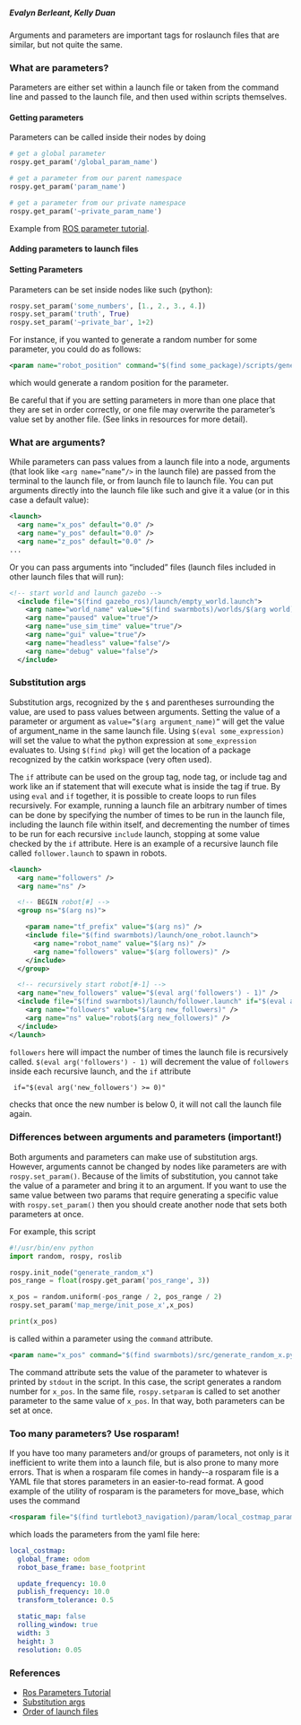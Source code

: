 ##### Evalyn Berleant, Kelly Duan

Arguments and parameters are important tags for roslaunch files that are similar, but not quite the same.

### What are parameters?

Parameters are either set within a launch file or taken from the command line and passed to the launch file, and then used within scripts themselves.

#### Getting parameters

Parameters can be called inside their nodes by doing

``` python
# get a global parameter
rospy.get_param('/global_param_name')

# get a parameter from our parent namespace
rospy.get_param('param_name')

# get a parameter from our private namespace
rospy.get_param('~private_param_name')
```
Example from [ROS parameter tutorial](http://wiki.ros.org/rospy_tutorials/Tutorials/Parameters).

#### Adding parameters to launch files

#### Setting Parameters

Parameters can be set inside nodes like such (python):

``` python
rospy.set_param('some_numbers', [1., 2., 3., 4.])
rospy.set_param('truth', True)
rospy.set_param('~private_bar', 1+2)
```

For instance, if you wanted to generate a random number for some parameter, you could do as follows:

``` xml
<param name="robot_position" command="$(find some_package)/scripts/generate_random_position.py"/>
```
which would generate a random position for the parameter.

Be careful that if you are setting parameters in more than one place that they are set in order correctly, or one file may overwrite the parameter’s value set by another file. (See links in resources for more detail).

### What are arguments?

While parameters can pass values from a launch file into a node, arguments (that look like `<arg name=”name”/>` in the launch file) are passed from the terminal to the launch file, or from launch file to launch file. You can put arguments directly into the launch file like such and give it a value (or in this case a default value):

```xml
<launch>
  <arg name="x_pos" default="0.0" />
  <arg name="y_pos" default="0.0" />
  <arg name="z_pos" default="0.0" />
...
```

Or you can pass arguments into “included” files (launch files included in other launch files that will run):
``` xml
<!-- start world and launch gazebo -->
  <include file="$(find gazebo_ros)/launch/empty_world.launch">
    <arg name="world_name" value="$(find swarmbots)/worlds/$(arg world).world"/>
    <arg name="paused" value="true"/>
    <arg name="use_sim_time" value="true"/>
    <arg name="gui" value="true"/>
    <arg name="headless" value="false"/>
    <arg name="debug" value="false"/>
  </include>
```

### Substitution args

Substitution args, recognized by the `$` and parentheses surrounding the value, are used to pass values between arguments.
Setting the value of a parameter or argument as `value=”$(arg argument_name)”` will get the value of argument_name in the same launch file.
Using `$(eval some_expression)` will set the value to what the python expression at `some_expression` evaluates to.
Using `$(find pkg)` will get the location of a package recognized by the catkin workspace (very often used).

The `if` attribute can be used on the group tag, node tag, or include tag and work like an if statement that will execute what is inside the tag if true. By using `eval` and `if` together, it is possible to create loops to run files recursively. For example, running a launch file an arbitrary number of times can be done by specifying the number of times to be run in the launch file, including the launch file within itself, and decrementing the number of times to be run for each recursive `include` launch, stopping at some value checked by the `if` attribute.
Here is an example of a recursive launch file called `follower.launch` to spawn in robots.

``` xml
<launch>
  <arg name="followers" />
  <arg name="ns" />

  <!-- BEGIN robot[#] -->
  <group ns="$(arg ns)">

    <param name="tf_prefix" value="$(arg ns)" />
    <include file="$(find swarmbots)/launch/one_robot.launch">
      <arg name="robot_name" value="$(arg ns)" />
      <arg name="followers" value="$(arg followers)" />
    </include>
  </group>

  <!-- recursively start robot[#-1] -->
  <arg name="new_followers" value="$(eval arg('followers') - 1)" />
  <include file="$(find swarmbots)/launch/follower.launch" if="$(eval arg('new_followers') >= 0)">
    <arg name="followers" value="$(arg new_followers)" />
    <arg name="ns" value="robot$(arg new_followers)" />
  </include>
</launch>
```

`followers` here will impact the number of times the launch file is recursively called. `$(eval arg('followers') - 1)` will decrement the value of `followers` inside each recursive launch, and the `if` attribute

``` xml
 if="$(eval arg('new_followers') >= 0)"
```

checks that once the new number is below 0, it will not call the launch file again.

### Differences between arguments and parameters (important!)

Both arguments and parameters can make use of substitution args. However, arguments cannot be changed by nodes like parameters are with `rospy.set_param()`. Because of the limits of substitution, you cannot take the value of a parameter and bring it to an argument.
If you want to use the same value between two params that require generating a specific value with `rospy.set_param()` then you should create another node that sets both parameters at once.

For example, this script

``` python
#!/usr/bin/env python
import random, rospy, roslib

rospy.init_node("generate_random_x")
pos_range = float(rospy.get_param('pos_range', 3))

x_pos = random.uniform(-pos_range / 2, pos_range / 2)
rospy.set_param('map_merge/init_pose_x',x_pos)

print(x_pos)
```

is called within a parameter using the `command` attribute.

``` xml
<param name="x_pos" command="$(find swarmbots)/src/generate_random_x.py" />
```

The command attribute sets the value of the parameter to whatever is printed by `stdout` in the script. In this case, the script generates a random number for `x_pos`. In the same file, `rospy.setparam` is called to set another parameter to the same value of `x_pos`. In that way, both parameters can be set at once.

### Too many parameters? Use rosparam!

If you have too many parameters and/or groups of parameters, not only is it inefficient to write them into a launch file, but is also prone to many more errors. That is when a rosparam file comes in handy--a rosparam file is a YAML file that stores parameters in an easier-to-read format.
A good example of the utility of rosparam is the parameters for move_base, which uses the command
``` xml
<rosparam file="$(find turtlebot3_navigation)/param/local_costmap_params.yaml" command="load" />
```
which loads the parameters from the yaml file here:
``` yaml
local_costmap:
  global_frame: odom
  robot_base_frame: base_footprint

  update_frequency: 10.0
  publish_frequency: 10.0
  transform_tolerance: 0.5  

  static_map: false  
  rolling_window: true
  width: 3
  height: 3
  resolution: 0.05
```



### References
- [Ros Parameters Tutorial](http://wiki.ros.org/rospy_tutorials/Tutorials/Parameters)
- [Substitution args](http://wiki.ros.org/roslaunch/XML#substitution_args)
- [Order of launch files](https://answers.ros.org/question/199608/roslaunch-order-of-rosparams/)
